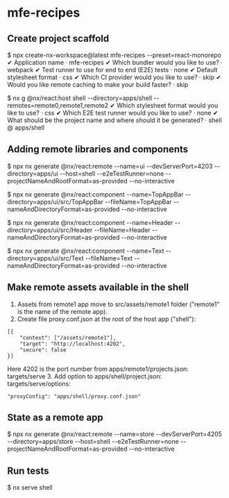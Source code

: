 # mfe-recipes

## Create project scaffold

$ npx create-nx-workspace@latest mfe-recipes --preset=react-monorepo
✔ Application name · mfe-recipes
✔ Which bundler would you like to use? · webpack
✔ Test runner to use for end to end (E2E) tests · none
✔ Default stylesheet format · css
✔ Which CI provider would you like to use? · skip
✔ Would you like remote caching to make your build faster? · skip

$ nx g @nx/react:host shell --directory=apps/shell --remotes=remote0,remote1,remote2
✔ Which stylesheet format would you like to use? · css
✔ Which E2E test runner would you like to use? · none
✔ What should be the project name and where should it be generated? · shell @ apps/shell


## Adding remote libraries and components
$ npx nx generate @nx/react:remote --name=ui --devServerPort=4203 --directory=apps/ui --host=shell --e2eTestRunner=none --projectNameAndRootFormat=as-provided --no-interactive

$ npx nx generate @nx/react:component --name=TopAppBar --directory=apps/ui/src/TopAppBar --fileName=TopAppBar --nameAndDirectoryFormat=as-provided --no-interactive

$ npx nx generate @nx/react:component --name=Header --directory=apps/ui/src/Header --fileName=Header --nameAndDirectoryFormat=as-provided --no-interactive

$ npx nx generate @nx/react:component --name=Text --directory=apps/ui/src/Text --fileName=Text --nameAndDirectoryFormat=as-provided --no-interactive

## Make remote assets available in the shell

1. Assets from remote1 app move to src/assets/remote1 folder ("remote1" is the name of the remote app).
2. Create file proxy.conf.json at the root of the host app ("shell"):
```
[{
    "context": ["/assets/remote1"],
    "target": "http://localhost:4202",
    "secure": false
}]
```
Here 4202 is the port number from apps/remote1/projects.json: targets/serve
3. Add option to apps/shell/project.json: targets/serve/options:
```
"proxyConfig": "apps/shell/proxy.conf.json"
```

## State as a remote app

$ npx nx generate @nx/react:remote --name=store --devServerPort=4205 --directory=apps/store --host=shell --e2eTestRunner=none --projectNameAndRootFormat=as-provided --no-interactive

## Run tests
$ nx serve shell
